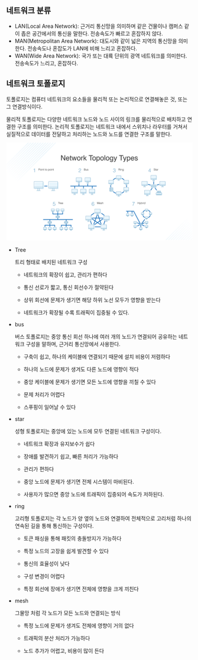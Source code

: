 ## 네트워크 분류

* LAN(Local Area Network): 근거리 통신망을 의미하며 같은 건물이나 캠퍼스 같이 좁은 공간에서의 통신을 말한다. 전송속도가 빠르고 혼잡하지 않다.
* MAN(Metropolitan Area Network): 대도시와 같이 넓은 지역의 통신망을 의미한다. 전송속도나 혼잡도가 LAN에 비해 느리고 혼잡하다.
* WAN(Wide Area Network): 국가 또는 대륙 단위의 광역 네트워크를 의미한다. 전송속도가 느리고, 혼잡하다.

## 네트워크 토폴로지

토폴로지는 컴퓨터 네트워크의 요소들을 물리적 또는 논리적으로 연결해놓은 것, 또는 그 연결방식이다.

물리적 토폴로지는 다양한 네트워크 노드와 노드 사이의 링크를 물리적으로 배치하고 연결한 구조를 의미한다. 논리적 토폴로지는 네트워크 내에서 스위치나 라우터를 거쳐서 실질적으로 데이터를 전달하고 처리하는 노드와 노드를 연결한 구조를 말한다.

![topology](./image/network%20topology.png)

* Tree

    트리 형태로 배치된 네트워크 구성

    + 네트워크의 확장이 쉽고, 관리가 편하다
    + 통신 선로가 짧고, 통신 회선수가 절약된다

    + 상위 회선에 문제가 생기면 해당 하위 노선 모두가 영향을 받는다
    + 네트워크가 확장될 수록 트래픽이 집중될 수 있다.

* bus

    버스 토폴로지는 중앙 통신 회선 하나에 여러 개의 노드가 연결되어 공유하는 네트워크 구성을 말하며, 근거리 통신망에서 사용한다.

    + 구축이 쉽고, 하나의 케이블에 연결되기 때문에 설치 비용이 저렴하다
    + 하나의 노드에 문제가 생겨도 다른 노드에 영향이 적다

    + 중앙 케이블에 문제가 생기면 모든 노드에 영향을 끼칠 수 있다
    + 문제 처리가 어렵다
    + 스푸핑이 일어날 수 있다

* star

    성형 토폴로지는 중앙에 있는 노드에 모두 연결된 네트워크 구성이다.

    + 네트워크 확장과 유지보수가 쉽다
    + 장애를 발견하기 쉽고, 빠른 처리가 가능하다
    + 관리가 편하다

    + 중앙 노드에 문제가 생기면 전체 시스템이 마비된다.
    + 사용자가 많으면 중앙 노드에 트래픽이 집중되어 속도가 저하된다.

* ring

    고리형 토폴로지는 각 노드가 양 옆의 노드와 연결하여 전체적으로 고리처럼 하나의 연속된 길을 통해 통신하는 구성이다.

    + 토큰 패싱을 통해 패킷의 충돌방지가 가능하다
    + 특정 노드의 고장을 쉽게 발견할 수 있다

    + 통신의 효율성이 낮다
    + 구성 변경이 어렵다
    + 특정 회선에 장애가 생기면 전체에 영향을 크게 끼친다

* mesh

    그물망 처럼 각 노드가 모든 노드와 연결되는 방식

    + 특정 노드에 문제가 생겨도 전체에 영향이 거의 없다
    + 트래픽의 분산 처리가 가능하다

    + 노드 추가가 어렵고, 비용이 많이 든다